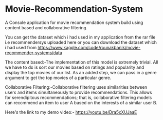 # Movie-Recommendation-System
A Console application for movie recommendation system build using content based and collaborative filtering.

You can get the dataset which i had used in my application from the rar file i.e recommendersys uploaded here or you can download the dataset which i had used from https://www.kaggle.com/code/rounakbanik/movie-recommender-systems/data


The content based:-The implementation of this model is extremely trivial. All we have to do is sort our movies based on ratings and popularity and display the top movies of our list. As an added step, we can pass in a genre argument to get the top movies of a particular genre.

Collaborative Filtering:-Collaborative filtering uses similarities between users and items simultaneously to provide recommendations. This allows for serendipitous recommendations; that is, collaborative filtering models can recommend an item to user A based on the interests of a similar user B.


Here's the link to my demo video:- https://youtu.be/Dra5xXUJaaE


